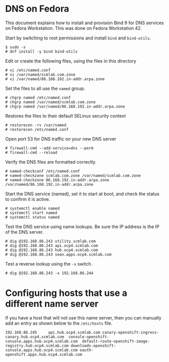# DNS on Fedora
This document explains how to install and provision Bind 9 for DNS services on Fedora Workstation. This was done on Fedora Workstation 42.

Start by switching to root permissions and install `bind` and `bind-utils`.
```
$ sudo -s
# dnf install -y bind bind-utils
```
Edit or create the following files, using the files in this directory
```
# vi /etc/named.conf
# vi /var/named/scmlab.com.zone
# vi /var/named/86.168.192.in-addr.arpa.zone
```
Set the files to all use the `named` group.
```
# chgrp named /etc/named.conf
# chgrp named /var/named/scmlab.com.zone 
# chgrp named /var/named/86.168.192.in-addr.arpa.zone
```
Restores the files to their default SELinux security context
```
# restorecon -rv /var/named
# restorecon /etc/named.conf
```
Open port 53 for DNS traffic on your new DNS server
```
# firewall-cmd --add-service=dns --perm
# firewall-cmd --reload
```
Verify the DNS files are formatted correctly.
```
# named-checkconf /etc/named.conf 
# named-checkzone scmlab.com.zone /var/named/scmlab.com.zone 
# named-checkzone 86.168.192.in-addr.arpa.zone /var/named/86.168.192.in-addr.arpa.zone
```
Start the DNS service (named), set it to start at boot, and check the status to confirm it is active.
```
# systemctl enable named
# systemctl start named
# systemctl status named
```
Test the DNS service using name lookups. Be sure the IP address is the IP of the DNS server.
```
# dig @192.168.86.243 utility.scmlab.com
# dig @192.168.86.243 api.ocp4.scmlab.com
# dig @192.168.86.243 hub.ocp4.scmlab.com
# dig @192.168.86.243 sean.apps.ocp4.scmlab.com
```
Test a reverse lookup using the `-x` switch.
```
# dig @192.168.86.243 -x 192.168.86.244
```
# Configuring hosts that use a different name server
If you have a host that will not use this name server, then you can manually add an entry as shown below to the `/etc/hosts` file.
```
192.168.86.245     api.hub.ocp4.scmlab.com canary-openshift-ingress-canary.hub.ocp4.scmlab.com  console-openshift-console.apps.hub.ocp4.scmlab.com  default-route-openshift-image-registry.hub.ocp4.scmlab.com downloads-openshift-console.apps.hub.ocp4.scmlab.com oauth-openshift.apps.hub.ocp4.scmlab.com
```
